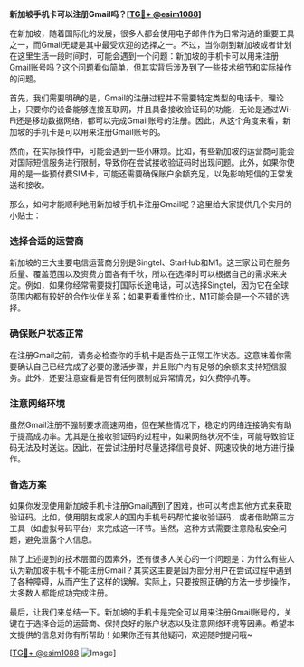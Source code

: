**新加坡手机卡可以注册Gmail吗？[[TG💪+ @esim1088](https://t.me/s/esim1088)]**

在新加坡，随着国际化的发展，很多人都会使用电子邮件作为日常沟通的重要工具之一，而Gmail无疑是其中最受欢迎的选择之一。不过，当你刚到新加坡或者计划在这里生活一段时间时，可能会遇到一个问题：新加坡的手机卡可以用来注册Gmail账号吗？这个问题看似简单，但其实背后涉及到了一些技术细节和实际操作的问题。

首先，我们需要明确的是，Gmail的注册过程并不需要特定类型的电话卡。理论上，只要你的设备能够连接互联网，并且具备接收验证码的功能，无论是通过Wi-Fi还是移动数据网络，都可以完成Gmail账号的注册。因此，从这个角度来看，新加坡的手机卡是可以用来注册Gmail账号的。

然而，在实际操作中，可能会遇到一些小麻烦。比如，有些新加坡的运营商可能会对国际短信服务进行限制，导致你在尝试接收验证码时出现问题。此外，如果你使用的是一些预付费SIM卡，可能还需要确保账户余额充足，以免影响短信的正常发送和接收。

那么，如何才能顺利地用新加坡手机卡注册Gmail呢？这里给大家提供几个实用的小贴士：

### 选择合适的运营商

新加坡的三大主要电信运营商分别是Singtel、StarHub和M1。这三家公司在服务质量、覆盖范围以及资费方面各有千秋，所以在选择时可以根据自己的需求来决定。例如，如果你经常需要拨打国际长途电话，可以选择Singtel，因为它在全球范围内都有较好的合作伙伴关系；如果更看重性价比，M1可能会是一个不错的选择。

### 确保账户状态正常

在注册Gmail之前，请务必检查你的手机卡是否处于正常工作状态。这意味着你需要确认自己已经完成了必要的激活步骤，并且账户内有足够的余额来支持短信服务。此外，还要注意查看是否有任何限制或异常情况，如欠费停机等。

### 注意网络环境

虽然Gmail注册不强制要求高速网络，但在某些情况下，稳定的网络连接确实有助于提高成功率。尤其是在接收验证码的过程中，如果网络状况不佳，可能导致验证码无法及时送达。因此，在尝试注册时尽量选择信号良好、网速较快的地方进行操作。

### 备选方案

如果你发现使用新加坡手机卡注册Gmail遇到了困难，也可以考虑其他方式来获取验证码。比如，使用朋友或家人的国内手机号码帮忙接收验证码，或者借助第三方工具（如虚拟号码平台）来完成这一环节。当然，这种方式需要注意隐私安全问题，避免泄露个人信息。

除了上述提到的技术层面的因素外，还有很多人关心的一个问题是：为什么有些人认为新加坡手机卡不能注册Gmail？其实这主要是因为部分用户在尝试过程中遇到了各种障碍，从而产生了这样的误解。实际上，只要按照正确的方法一步步操作，大多数人都能成功完成注册。

最后，让我们来总结一下。新加坡的手机卡是完全可以用来注册Gmail账号的，关键在于选择合适的运营商、保持良好的账户状态以及注意网络环境等因素。希望本文提供的信息对你有所帮助！如果你还有其他疑问，欢迎随时提问哦~

[[TG💪+ @esim1088](https://t.me/s/esim1088) ![Image](https://i.postimg.cc/4NQfJmqS/Snipaste-2025-05-13-00-14-12.png)]
